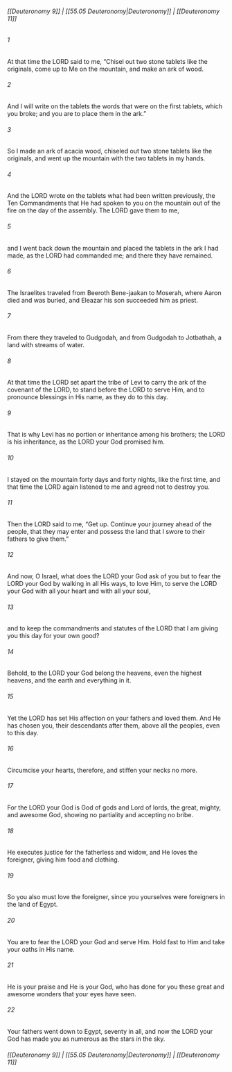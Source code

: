 
###### [[Deuteronomy 9]] | [[55.05 Deuteronomy|Deuteronomy]] | [[Deuteronomy 11]]

###### 1
At that time the LORD said to me, “Chisel out two stone tablets like the originals, come up to Me on the mountain, and make an ark of wood.
###### 2
And I will write on the tablets the words that were on the first tablets, which you broke; and you are to place them in the ark.”
###### 3
So I made an ark of acacia wood, chiseled out two stone tablets like the originals, and went up the mountain with the two tablets in my hands.
###### 4
And the LORD wrote on the tablets what had been written previously, the Ten Commandments that He had spoken to you on the mountain out of the fire on the day of the assembly. The LORD gave them to me,
###### 5
and I went back down the mountain and placed the tablets in the ark I had made, as the LORD had commanded me; and there they have remained.
###### 6
The Israelites traveled from Beeroth Bene-jaakan to Moserah, where Aaron died and was buried, and Eleazar his son succeeded him as priest.
###### 7
From there they traveled to Gudgodah, and from Gudgodah to Jotbathah, a land with streams of water.
###### 8
At that time the LORD set apart the tribe of Levi to carry the ark of the covenant of the LORD, to stand before the LORD to serve Him, and to pronounce blessings in His name, as they do to this day.
###### 9
That is why Levi has no portion or inheritance among his brothers; the LORD is his inheritance, as the LORD your God promised him.
###### 10
I stayed on the mountain forty days and forty nights, like the first time, and that time the LORD again listened to me and agreed not to destroy you.
###### 11
Then the LORD said to me, “Get up. Continue your journey ahead of the people, that they may enter and possess the land that I swore to their fathers to give them.”
###### 12
And now, O Israel, what does the LORD your God ask of you but to fear the LORD your God by walking in all His ways, to love Him, to serve the LORD your God with all your heart and with all your soul,
###### 13
and to keep the commandments and statutes of the LORD that I am giving you this day for your own good?
###### 14
Behold, to the LORD your God belong the heavens, even the highest heavens, and the earth and everything in it.
###### 15
Yet the LORD has set His affection on your fathers and loved them. And He has chosen you, their descendants after them, above all the peoples, even to this day.
###### 16
Circumcise your hearts, therefore, and stiffen your necks no more.
###### 17
For the LORD your God is God of gods and Lord of lords, the great, mighty, and awesome God, showing no partiality and accepting no bribe.
###### 18
He executes justice for the fatherless and widow, and He loves the foreigner, giving him food and clothing.
###### 19
So you also must love the foreigner, since you yourselves were foreigners in the land of Egypt.
###### 20
You are to fear the LORD your God and serve Him. Hold fast to Him and take your oaths in His name.
###### 21
He is your praise and He is your God, who has done for you these great and awesome wonders that your eyes have seen.
###### 22
Your fathers went down to Egypt, seventy in all, and now the LORD your God has made you as numerous as the stars in the sky.

###### [[Deuteronomy 9]] | [[55.05 Deuteronomy|Deuteronomy]] | [[Deuteronomy 11]]
